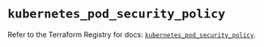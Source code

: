 # `kubernetes_pod_security_policy`

Refer to the Terraform Registry for docs: [`kubernetes_pod_security_policy`](https://registry.terraform.io/providers/hashicorp/kubernetes/2.34.0/docs/resources/pod_security_policy).
